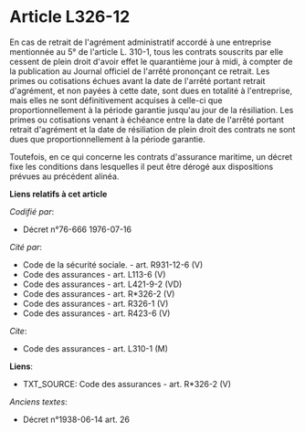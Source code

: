 # Article L326-12

En cas de retrait de l'agrément administratif accordé à une entreprise mentionnée au 5° de l'article L. 310-1, tous les
contrats souscrits par elle cessent de plein droit d'avoir effet le quarantième jour à midi, à compter de la publication au
Journal officiel de l'arrêté prononçant ce retrait. Les primes ou cotisations échues avant la date de l'arrêté portant
retrait d'agrément, et non payées à cette date, sont dues en totalité à l'entreprise, mais elles ne sont définitivement
acquises à celle-ci que proportionnellement à la période garantie jusqu'au jour de la résiliation. Les primes ou cotisations
venant à échéance entre la date de l'arrêté portant retrait d'agrément et la date de résiliation de plein droit des contrats
ne sont dues que proportionnellement à la période garantie.

Toutefois, en ce qui concerne les contrats d'assurance maritime, un décret fixe les conditions dans lesquelles il peut être
dérogé aux dispositions prévues au précédent alinéa.

**Liens relatifs à cet article**

_Codifié par_:

  - Décret n°76-666 1976-07-16

_Cité par_:

  - Code de la sécurité sociale. - art. R931-12-6 (V)
  - Code des assurances - art. L113-6 (V)
  - Code des assurances - art. L421-9-2 (VD)
  - Code des assurances - art. R*326-2 (V)
  - Code des assurances - art. R326-1 (V)
  - Code des assurances - art. R423-6 (V)

_Cite_:

  - Code des assurances - art. L310-1 (M)

**Liens**:

  - TXT_SOURCE: Code des assurances - art. R*326-2 (V)

_Anciens textes_:

  - Décret n°1938-06-14 art. 26
